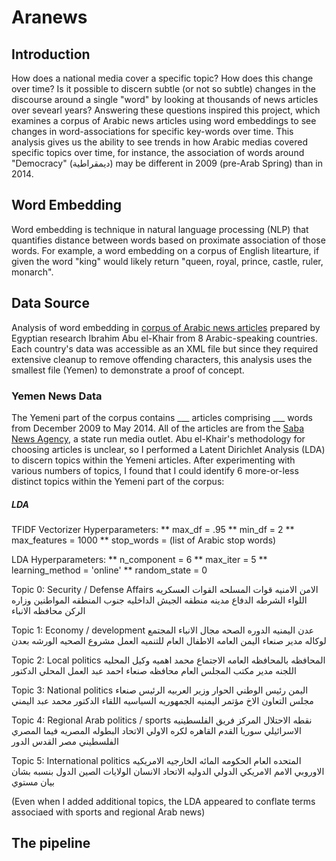 # Aranews

## Introduction
How does a national media cover a specific topic? How does this change over time? Is it possible to discern subtle (or not so subtle) changes in the discourse around a single "word" by looking at thousands of news articles over sevearl years? Answering these questions inspired this project, which examines a corpus of Arabic news articles using word embeddings to see changes in word-associations for specific key-words over time. This analysis gives us the ability to see trends in how Arabic medias covered specific topics over time, for instance, the association of words around "Democracy" (ديمقراطية) may be different in 2009 (pre-Arab Spring) than in 2014. 

## Word Embedding
Word embedding is technique in natural language processing (NLP) that quantifies distance between words based on proximate association of those words. For example, a word embedding on a corpus of English litearture, if given the word "king" would likely return "queen, royal, prince, castle, ruler, monarch". 

## Data Source
Analysis of word embedding in [corpus of Arabic news articles](https://abuelkhair.net/index.php/en/arabic/abu-el-khair-corpus) prepared by Egyptian research Ibrahim Abu el-Khair from 8 Arabic-speaking countries. Each country's data was accessible as an XML file but since they required extensive cleanup to remove offending characters, this analysis uses the smallest file (Yemen) to demonstrate a proof of concept. 

### Yemen News Data
The Yemeni part of the corpus contains ___ articles comprising ___ words from December 2009 to May 2014. All of the articles are from the [Saba News Agency](https://www.sabanew.net/), a state run media outlet. Abu el-Khair's methodology for choosing articles is unclear, so I performed a Latent Dirichlet Analysis (LDA) to discern topics within the Yemeni articles. After experimenting with various numbers of topics, I found that I could identify 6 more-or-less distinct topics within the Yemeni part of the corpus:


##### LDA 
TFIDF Vectorizer Hyperparameters:
** max_df = .95
** min_df = 2
** max_features = 1000
** stop_words = (list of Arabic stop words)

LDA Hyperparameters:
** n_component = 6
** max_iter = 5
** learning_method = 'online'
** random_state = 0

Topic 0: Security / Defense Affairs
الامن الامنيه قوات المسلحه القوات العسكريه اللواء الشرطه الدفاع مدينه منطقه الجيش الداخليه جنوب المنطقه المواطنين وزاره الركن محافظه الانباء

Topic 1: Economy / development
عدن اليمنيه الدوره الصحه مجال الانباء المجتمع لوكاله مدير صنعاء اليمن العامه الاطفال العام للتنميه العمل مشروع الصحيه الورشه بعدن

Topic 2: Local politics
المحافظه بالمحافظه العامه الاجتماع محمد اهميه وكيل المحليه اللجنه مدير مكتب المجلس العام محافظه صنعاء احمد عبد العمل المحلي الدكتور

Topic 3: National politics
اليمن رئيس الوطني الحوار وزير العربيه الرئيس صنعاء مجلس التعاون الاخ مؤتمر اليمنيه الجمهوريه السياسيه اللقاء الدكتور محمد عبد اليمني

Topic 4: Regional Arab politics / sports
نقطه الاحتلال المركز فريق الفلسطينيه الاسرائيلي سوريا القدم القاهره لكره الاولي الاتحاد البطوله المصريه فيما المصري الفلسطيني مصر القدس الدور

Topic 5: International politics
المتحده العام الحكومه المائه الخارجيه الامريكيه الاوروبي الامم الامريكي الدولي الدوليه الاتحاد الانسان الولايات الصين الدول بنسبه بشان بيان مستوي

(Even when I added additional topics, the LDA appeared to conflate terms associaed with sports and regional Arab news)




## The pipeline

## 